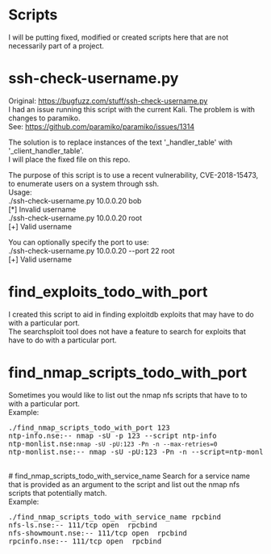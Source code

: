 # Scripts
I will be putting fixed, modified or created scripts here that are not necessarily part of a project.

# ssh-check-username.py
Original: https://bugfuzz.com/stuff/ssh-check-username.py<br />
I had an issue running this script with the current Kali. The problem is with changes to paramiko. <br />
See: https://github.com/paramiko/paramiko/issues/1314

The solution is to replace instances of the text '_handler_table' with '_client_handler_table'.<br />
I will place the fixed file on this repo.<br />

The purpose of this script is to use a recent vulnerability, CVE-2018-15473, to enumerate users on a system through ssh.<br />
Usage:<br />
./ssh-check-username.py 10.0.0.20 bob<br />
[*] Invalid username<br />
./ssh-check-username.py 10.0.0.20 root<br />
[+] Valid username<br />

You can optionally specify the port to use:<br />
./ssh-check-username.py 10.0.0.20 --port 22 root<br />
[+] Valid username

# find_exploits_todo_with_port
I created this script to aid in finding exploitdb exploits that may have to do with a particular port.<br />
The searchsploit tool does not have a feature to search for exploits that have to do with a particular port.
<br />
# find_nmap_scripts_todo_with_port
Sometimes you would like to list out the nmap nfs scripts that have to to with a particular port.
<br />
Example:<br />
<pre>
./find_nmap_scripts_todo_with_port 123
ntp-info.nse:-- nmap -sU -p 123 --script ntp-info <target>
ntp-monlist.nse:<code>nmap -sU -pU:123 -Pn -n --max-retries=0 <target></code>
ntp-monlist.nse:-- nmap -sU -pU:123 -Pn -n --script=ntp-monlist <target>
</pre>
<br />
# find_nmap_scripts_todo_with_service_name
Search for a service name that is provided as an argument to the script and list out the nmap nfs scripts
that potentially match.
<br />
Example:<br />
<pre>
./find_nmap_scripts_todo_with_service_name rpcbind
nfs-ls.nse:-- 111/tcp open  rpcbind
nfs-showmount.nse:-- 111/tcp open  rpcbind
rpcinfo.nse:-- 111/tcp open  rpcbind
</pre>
<br />
